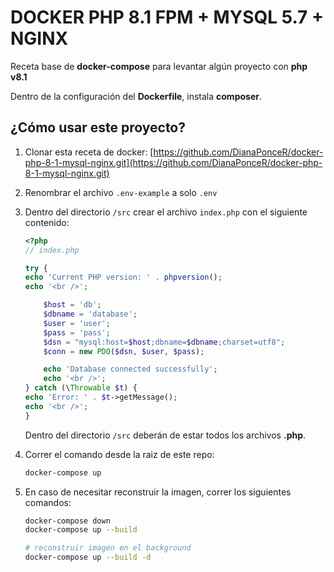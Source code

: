 # DOCKER PHP 8.1 FPM + MYSQL 5.7 + NGINX

Receta base de __docker-compose__ para levantar algún proyecto con __php v8.1__

Dentro de la configuración del __Dockerfile__, instala __composer__.

## ¿Cómo usar este proyecto?

1. Clonar esta receta de docker: [https://github.com/DianaPonceR/docker-php-8-1-mysql-nginx.git](https://github.com/DianaPonceR/docker-php-8-1-mysql-nginx.git)
2. Renombrar el archivo `.env-example` a solo `.env`
3. Dentro del directorio `/src` crear el archivo `index.php` con el siguiente contenido:

    ```php
    <?php
    // index.php

    try {
    echo 'Current PHP version: ' . phpversion();
    echo '<br />';
    
        $host = 'db';
        $dbname = 'database';
        $user = 'user';
        $pass = 'pass';
        $dsn = "mysql:host=$host;dbname=$dbname;charset=utf8";
        $conn = new PDO($dsn, $user, $pass);
    
        echo 'Database connected successfully';
        echo '<br />';
    } catch (\Throwable $t) {
    echo 'Error: ' . $t->getMessage();
    echo '<br />';
    }
    ```
    Dentro del directorio `/src` deberán de estar todos los archivos __.php__.
4. Correr el comando desde la raiz de este repo:

   ```bash
   docker-compose up
   ```
5. En caso de necesitar reconstruir la imagen, correr los siguientes comandos:

    ```bash
   docker-compose down
   docker-compose up --build
   
   # reconstruir imagen en el background
   docker-compose up --build -d
   ```